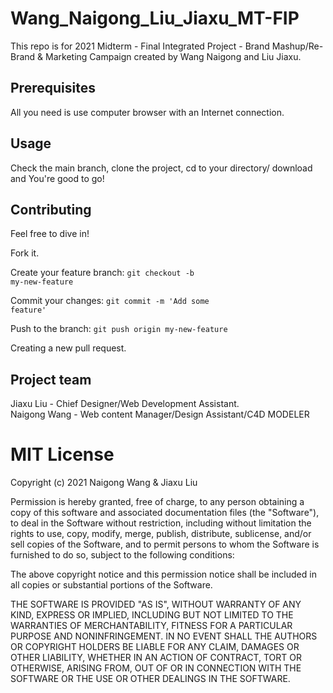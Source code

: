 # Wang_Naigong_Liu_Jiaxu_MT-FIP
This repo is for 2021 Midterm - Final Integrated Project - Brand Mashup/Re-Brand & Marketing Campaign created by Wang Naigong and Liu Jiaxu.


## Prerequisites
All you need is use computer browser with an Internet connection.

## Usage
Check the main branch, clone the project, cd to your directory/ download and You're good to go!

## Contributing
Feel free to dive in!

Fork it.

Create your feature branch: <code>git checkout -b my-new-feature</code>

Commit your changes: <code>git commit -m 'Add some feature'</code>

Push to the branch: <code>git push origin my-new-feature</code>

Creating a new pull request.

## Project team
Jiaxu Liu - Chief Designer/Web Development Assistant.         
Naigong Wang - Web content Manager/Design Assistant/C4D MODELER

# MIT License

Copyright (c) 2021 Naigong Wang & Jiaxu Liu

Permission is hereby granted, free of charge, to any person obtaining a copy
of this software and associated documentation files (the "Software"), to deal
in the Software without restriction, including without limitation the rights
to use, copy, modify, merge, publish, distribute, sublicense, and/or sell
copies of the Software, and to permit persons to whom the Software is
furnished to do so, subject to the following conditions:

The above copyright notice and this permission notice shall be included in all
copies or substantial portions of the Software.

THE SOFTWARE IS PROVIDED "AS IS", WITHOUT WARRANTY OF ANY KIND, EXPRESS OR
IMPLIED, INCLUDING BUT NOT LIMITED TO THE WARRANTIES OF MERCHANTABILITY,
FITNESS FOR A PARTICULAR PURPOSE AND NONINFRINGEMENT. IN NO EVENT SHALL THE
AUTHORS OR COPYRIGHT HOLDERS BE LIABLE FOR ANY CLAIM, DAMAGES OR OTHER
LIABILITY, WHETHER IN AN ACTION OF CONTRACT, TORT OR OTHERWISE, ARISING FROM,
OUT OF OR IN CONNECTION WITH THE SOFTWARE OR THE USE OR OTHER DEALINGS IN THE
SOFTWARE.
